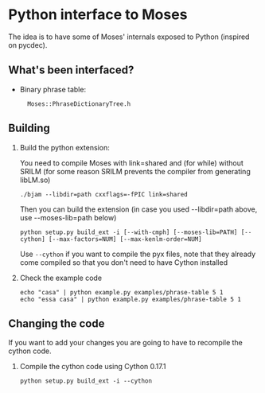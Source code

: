 # Python interface to Moses

The idea is to have some of Moses' internals exposed to Python (inspired on pycdec).

## What's been interfaced?

* Binary phrase table:

        Moses::PhraseDictionaryTree.h

## Building

1.  Build the python extension: 

    You need to compile Moses with link=shared and (for while) without SRILM (for some reason SRILM prevents the compiler from generating libLM.so)

        ./bjam --libdir=path cxxflags=-fPIC link=shared

    Then you can build the extension (in case you used --libdir=path above, use --moses-lib=path below) 

        python setup.py build_ext -i [--with-cmph] [--moses-lib=PATH] [--cython] [--max-factors=NUM] [--max-kenlm-order=NUM]

    Use `--cython` if you want to compile the pyx files, note that they already come compiled so that you don't need to have Cython installed 

3.  Check the example code

        echo "casa" | python example.py examples/phrase-table 5 1
        echo "essa casa" | python example.py examples/phrase-table 5 1

## Changing the code

If you want to add your changes you are going to have to recompile the cython code.

1.  Compile the cython code using Cython 0.17.1

    
        python setup.py build_ext -i --cython
 
